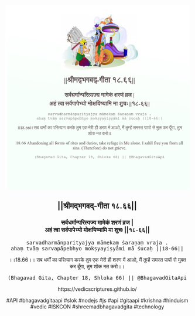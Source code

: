 <img src="../../asset/BG_18_66.png"/>
<center><h2>||श्रीमद्‍भगवद्‍-गीता १८.६६||</h2>
<h3>सर्वधर्मान्परित्यज्य मामेकं शरणं व्रज |<br/>अहं त्वा सर्वपापेभ्यो मोक्षयिष्यामि मा शुचः ||१८-६६||</h3>
<pre>sarvadharmānparityajya māmekaṃ śaraṇaṃ vraja .<br/>ahaṃ tvāṃ sarvapāpebhyo mokṣyayiṣyāmi mā śucaḥ ||18-66||</pre>
<p>।।18.66।। सब धर्मों का परित्याग करके तुम एक मेरी ही शरण में आओ, मैं तुम्हें समस्त पापों से मुक्त कर दूँगा, तुम शोक मत करो।।</p>
<pre>(Bhagavad Gita, Chapter 18, Shloka 66) || @BhagavadGitaApi</pre><p>https://vedicscriptures.github.io/</p><p>#API #bhagavadgitaapi #slok #nodejs #js #api #gitaapi #krishna #hinduism #vedic #ISKCON #shreemadbhagavadgita #technology</p></center>